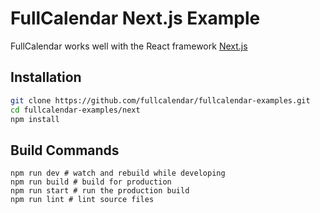 
# FullCalendar Next.js Example

FullCalendar works well with the React framework [Next.js](https://nextjs.org/)


## Installation

```bash
git clone https://github.com/fullcalendar/fullcalendar-examples.git
cd fullcalendar-examples/next
npm install
```


## Build Commands

```
npm run dev # watch and rebuild while developing
npm run build # build for production
npm run start # run the production build
npm run lint # lint source files
```
